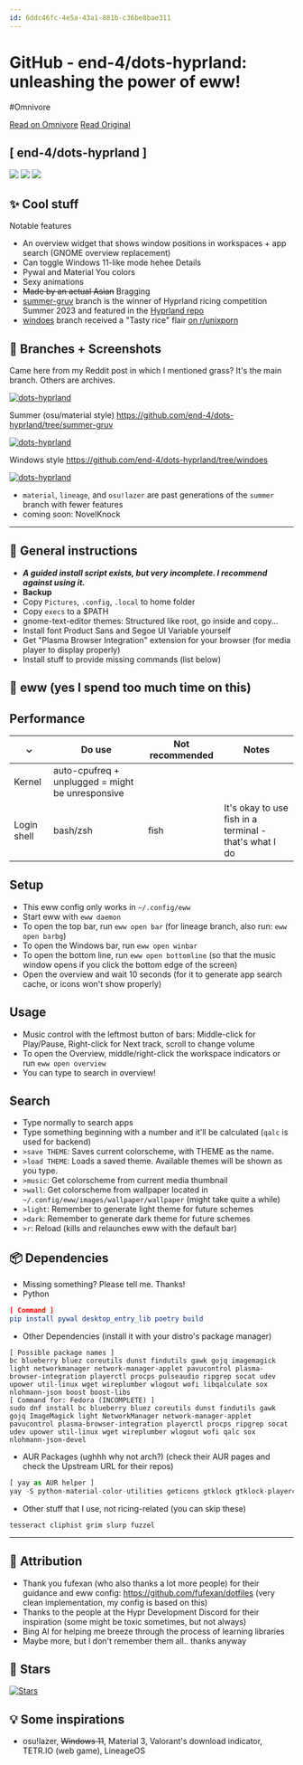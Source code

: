 ```yaml
---
id: 6ddc46fc-4e5a-43a1-881b-c36be8bae311
---
```


# GitHub - end-4/dots-hyprland: unleashing the power of eww!
#Omnivore

[Read on Omnivore](https://omnivore.app/me/https-github-com-end-4-dots-hyprland-tree-main-188b2d772a0)
[Read Original](https://github.com/end-4/dots-hyprland/tree/main)


## \[ end-4/dots-hyprland \]

[![](https://proxy-prod.omnivore-image-cache.app/0x0,saTZ3UpSl2MMJ1uzoMDNB_rySQwc3P90GzRS468G0Wto/https://camo.githubusercontent.com/408f630697dfdb46ef59e8c098f6735e9bfced57f010727a237083bbfdd3cd7e/68747470733a2f2f696d672e736869656c64732e696f2f6769746875622f6c6173742d636f6d6d69742f656e642d342f646f74732d687970726c616e643f267374796c653d666f722d7468652d626164676526636f6c6f723d464642314338266c6f676f436f6c6f723d443945304545266c6162656c436f6c6f723d323932333234)](https://camo.githubusercontent.com/408f630697dfdb46ef59e8c098f6735e9bfced57f010727a237083bbfdd3cd7e/68747470733a2f2f696d672e736869656c64732e696f2f6769746875622f6c6173742d636f6d6d69742f656e642d342f646f74732d687970726c616e643f267374796c653d666f722d7468652d626164676526636f6c6f723d464642314338266c6f676f436f6c6f723d443945304545266c6162656c436f6c6f723d323932333234) [![](https://proxy-prod.omnivore-image-cache.app/0x0,sXlcUDwD2qyPT3mOuaJpBrnaCj8siN2HdYuHlLnRQwbQ/https://camo.githubusercontent.com/93bb84a949e3d40cf283944fe20d40df1233ba976b95eface3e30cde75bfc77c/68747470733a2f2f696d672e736869656c64732e696f2f6769746875622f73746172732f656e642d342f646f74732d687970726c616e643f7374796c653d666f722d7468652d6261646765266c6f676f3d616e64656c6126636f6c6f723d464642363836266c6f676f436f6c6f723d443945304545266c6162656c436f6c6f723d323932333234)](https://camo.githubusercontent.com/93bb84a949e3d40cf283944fe20d40df1233ba976b95eface3e30cde75bfc77c/68747470733a2f2f696d672e736869656c64732e696f2f6769746875622f73746172732f656e642d342f646f74732d687970726c616e643f7374796c653d666f722d7468652d6261646765266c6f676f3d616e64656c6126636f6c6f723d464642363836266c6f676f436f6c6f723d443945304545266c6162656c436f6c6f723d323932333234) [![](https://proxy-prod.omnivore-image-cache.app/0x0,sCDx4SQNF_p95R0eCJUopQZERZ-wTILmrdJJffF13iYg/https://camo.githubusercontent.com/1bc963ac647f2f197b1d13ac54ac0ffe47e5c30bd8f8826b2874733f7e86c9a3/68747470733a2f2f696d672e736869656c64732e696f2f6769746875622f7265706f2d73697a652f656e642d342f646f74732d687970726c616e643f636f6c6f723d434143393932266c6162656c3d53495a45266c6f676f3d676f6f676c656472697665267374796c653d666f722d7468652d6261646765266c6f676f436f6c6f723d443945304545266c6162656c436f6c6f723d323932333234)](https://github.com/end-4/hyprland) 

## ✨ Cool stuff

Notable features 
* An overview widget that shows window positions in workspaces + app search (GNOME overview replacement)
* Can toggle Windows 11-like mode hehee
Details 
* Pywal and Material You colors
* Sexy animations
* ~~Made by an actual Asian~~
Bragging 
* [summer-gruv](https://github.com/end-4/dots-hyprland/tree/summer-gruv) branch is the winner of Hyprland ricing competition Summer 2023 and featured in the [Hyprland repo](https://github.com/hyprwm/hyprland#gallery)
* [windoes](https://github.com/end-4/dots-hyprland/tree/windoes) branch received a "Tasty rice" flair [on r/unixporn](https://www.reddit.com/r/unixporn/comments/13zdhqd/hyprland%5Fwindows%5Frice%5Fwith%5Ftoo%5Fmuch%5Feww%5Fwith%5Fblur/)

## 👀 Branches + Screenshots

Came here from my Reddit post in which I mentioned grass? It's the main branch. Others are archives. 

[![dots-hyprland](https://proxy-prod.omnivore-image-cache.app/0x0,sRVbskTyC2iGdEFpiPAStjZlmJLxbY2zli_R_2iybEuQ/https://github.com/end-4/dots-hyprland/raw/main/assets/screenshot-reddit.png)](https://github.com/end-4/dots-hyprland/blob/main/assets/screenshot-reddit.png)

Summer (osu/material style) <https://github.com/end-4/dots-hyprland/tree/summer-gruv> 

[![dots-hyprland](https://proxy-prod.omnivore-image-cache.app/0x0,sXXUT3YZVDH_pRa07n8IWX4rjQobmqfZtYtyfNW6C0iQ/https://github.com/end-4/dots-hyprland/raw/main/assets/screenshot-summer.png)](https://github.com/end-4/dots-hyprland/blob/main/assets/screenshot-summer.png)

Windows style <https://github.com/end-4/dots-hyprland/tree/windoes> 

[![dots-hyprland](https://proxy-prod.omnivore-image-cache.app/0x0,sIr52He87fjzyDeYNKEVCOcHNUiznSaveI3oWSFiZiXc/https://github.com/end-4/dots-hyprland/raw/main/assets/screenshot-windoes2.png)](https://github.com/end-4/dots-hyprland/blob/main/assets/screenshot-windoes2.png)

* `material`, `lineage`, and `osu!lazer` are past generations of the `summer` branch with fewer features
* coming soon: NovelKnock

---

## 🔧 General instructions

* **_A guided install script exists, but very incomplete. I recommend against using it._**
* **Backup**
* Copy `Pictures`, `.config`, `.local` to home folder
* Copy `execs` to a $PATH
* gnome-text-editor themes: Structured like root, go inside and copy...
* Install font Product Sans and Segoe UI Variable yourself
* Get "Plasma Browser Integration" extension for your browser (for media player to display properly)
* Install stuff to provide missing commands (list below)

## 🎨 eww (yes I spend too much time on this)

## Performance

| ⌄           | Do use                                             | Not recommended | Notes                                                  |
| ----------- | -------------------------------------------------- | --------------- | ------------------------------------------------------ |
| Kernel      | auto\-cpufreq \+ unplugged = might be unresponsive |                 |                                                        |
| Login shell | bash/zsh                                           | fish            | It's okay to use fish in a terminal - that's what I do |

## Setup

* This eww config only works in `~/.config/eww`
* Start eww with `eww daemon`
* To open the top bar, run `eww open bar` (for lineage branch, also run: `eww open barbg`)
* To open the Windows bar, run `eww open winbar`
* To open the bottom line, run `eww open bottomline` (so that the music window opens if you click the bottom edge of the screen)
* Open the overview and wait 10 seconds (for it to generate app search cache, or icons won't show properly)

## Usage

* Music control with the leftmost button of bars: Middle-click for Play/Pause, Right-click for Next track, scroll to change volume
* To open the Overview, middle/right-click the workspace indicators or run `eww open overview`
* You can type to search in overview!

## Search

* Type normally to search apps
* Type something beginning with a number and it'll be calculated (`qalc` is used for backend)
* `>save THEME`: Saves current colorscheme, with THEME as the name.
* `>load THEME`: Loads a saved theme. Available themes will be shown as you type.
* `>music`: Get colorscheme from current media thumbnail
* `>wall`: Get colorscheme from wallpaper located in `~/.config/eww/images/wallpaper/wallpaper` (might take quite a while)
* `>light`: Remember to generate light theme for future schemes
* `>dark`: Remember to generate dark theme for future schemes
* `>r`: Reload (kills and relaunches eww with the default bar)

## 📦 Dependencies

* Missing something? Please tell me. Thanks!
* Python

```cmake
[ Command ]
pip install pywal desktop_entry_lib poetry build

```

* Other Dependencies (install it with your distro's package manager)

```mipsasm
[ Possible package names ]
bc blueberry bluez coreutils dunst findutils gawk gojq imagemagick light networkmanager network-manager-applet pavucontrol plasma-browser-integration playerctl procps pulseaudio ripgrep socat udev upower util-linux wget wireplumber wlogout wofi libqalculate sox nlohmann-json boost boost-libs
[ Command for: Fedora (INCOMPLETE) ]
sudo dnf install bc blueberry bluez coreutils dunst findutils gawk gojq ImageMagick light NetworkManager network-manager-applet pavucontrol plasma-browser-integration playerctl procps ripgrep socat udev upower util-linux wget wireplumber wlogout wofi qalc sox nlohmann-json-devel

```

* AUR Packages (ughhh why not arch?) (check their AUR pages and check the Upstream URL for their repos)

```qml
[ yay as AUR helper ]
yay -S python-material-color-utilities geticons gtklock gtklock-playerctl-module gtklock-powerbar-module gtklock-userinfo-module cava

```

* Other stuff that I use, not ricing-related (you can skip these)

```ebnf
tesseract cliphist grim slurp fuzzel

```

---

## 🙏 Attribution

* Thank you fufexan (who also thanks a lot more people) for their guidance and eww config: <https://github.com/fufexan/dotfiles> (very clean implementation, my config is based on this)
* Thanks to the people at the Hypr Development Discord for their inspiration (some might be toxic sometimes, but not always)
* Bing AI for helping me breeze through the process of learning libraries
* Maybe more, but I don't remember them all.. thanks anyway

## 🌟 Stars

[![Stars](https://proxy-prod.omnivore-image-cache.app/0x0,soc601hPYb6AsI5P9szSaFNGaU8W-iZ6imGYRAN6-vDo/https://camo.githubusercontent.com/72c51eac9b5d6e1d491e5d20235b7fd09f7b090df93394a4827126b1caf0cf51/68747470733a2f2f7374617263686172742e63632f656e642d342f646f74732d687970726c616e642e737667)](https://starchart.cc/end-4/dots-hyprland)

## 💡 Some inspirations

* osu!lazer, ~~Windows 11~~, Material 3, Valorant's download indicator, TETR.IO (web game), LineageOS